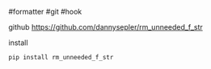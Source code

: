 #formatter  #git  #hook

github
https://github.com/dannysepler/rm_unneeded_f_str

install
```bash
pip install rm_unneeded_f_str
```
